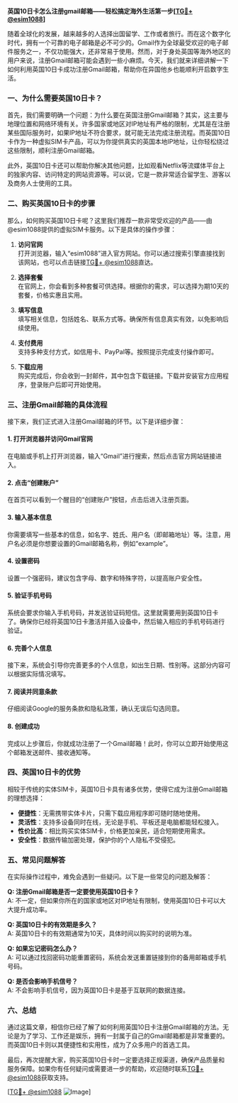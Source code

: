 **英国10日卡怎么注册gmail邮箱——轻松搞定海外生活第一步[[TG💪+ @esim1088](https://t.me/s/esim1088)]**

随着全球化的发展，越来越多的人选择出国留学、工作或者旅行。而在这个数字化时代，拥有一个可靠的电子邮箱是必不可少的。Gmail作为全球最受欢迎的电子邮件服务之一，不仅功能强大，还非常易于使用。然而，对于身处英国等海外地区的用户来说，注册Gmail邮箱可能会遇到一些小麻烦。今天，我们就来详细讲解一下如何利用英国10日卡成功注册Gmail邮箱，帮助你在异国他乡也能顺利开启数字生活。

### 一、为什么需要英国10日卡？

首先，我们需要明确一个问题：为什么要在英国注册Gmail邮箱？其实，这主要与地理位置和网络环境有关。许多国家或地区对IP地址有严格的限制，尤其是在注册某些国际服务时，如果IP地址不符合要求，就可能无法完成注册流程。而英国10日卡作为一种虚拟SIM卡产品，可以为你提供真实的英国本地IP地址，让你轻松绕过这些限制，顺利注册Gmail邮箱。

此外，英国10日卡还可以帮助你解决其他问题，比如观看Netflix等流媒体平台上的独家内容、访问特定的网站资源等。可以说，它是一款非常适合留学生、游客以及商务人士使用的工具。

### 二、购买英国10日卡的步骤

那么，如何购买英国10日卡呢？这里我们推荐一款非常受欢迎的产品——由@esim1088提供的虚拟SIM卡服务。以下是具体的操作步骤：

1. **访问官网**  
   打开浏览器，输入“esim1088”进入官方网站。你可以通过搜索引擎直接找到该网站，也可以点击链接[TG💪+ @esim1088](https://t.me/s/esim1088)直达。

2. **选择套餐**  
   在官网上，你会看到多种套餐可供选择。根据你的需求，可以选择为期10天的套餐，价格实惠且实用。

3. **填写信息**  
   填写相关信息，包括姓名、联系方式等。确保所有信息真实有效，以免影响后续使用。

4. **支付费用**  
   支持多种支付方式，如信用卡、PayPal等。按照提示完成支付操作即可。

5. **下载应用**  
   购买完成后，你会收到一封邮件，其中包含下载链接。下载并安装官方应用程序，登录账户后即可开始使用。

### 三、注册Gmail邮箱的具体流程

接下来，我们正式进入注册Gmail邮箱的环节。以下是详细步骤：

#### 1. 打开浏览器并访问Gmail官网
在电脑或手机上打开浏览器，输入“Gmail”进行搜索，然后点击官方网站链接进入。

#### 2. 点击“创建账户”
在首页可以看到一个醒目的“创建账户”按钮，点击后进入注册页面。

#### 3. 输入基本信息
你需要填写一些基本的信息，如名字、姓氏、用户名（即邮箱地址）等。注意，用户名必须是你想要设置的Gmail邮箱名称，例如“example”。

#### 4. 设置密码
设置一个强密码，建议包含字母、数字和特殊字符，以提高账户安全性。

#### 5. 验证手机号码
系统会要求你输入手机号码，并发送验证码短信。这里就需要用到英国10日卡了。确保你已经将英国10日卡激活并插入设备中，然后输入相应的手机号码进行验证。

#### 6. 完善个人信息
接下来，系统会引导你完善更多的个人信息，如出生日期、性别等。这部分内容可以根据实际情况填写。

#### 7. 阅读并同意条款
仔细阅读Google的服务条款和隐私政策，确认无误后勾选同意。

#### 8. 创建成功
完成以上步骤后，你就成功注册了一个Gmail邮箱！此时，你可以立即开始使用这个邮箱发送邮件、接收通知等。

### 四、英国10日卡的优势

相较于传统的实体SIM卡，英国10日卡具有诸多优势，使得它成为注册Gmail邮箱的理想选择：

- **便捷性**：无需携带实体卡片，只需下载应用程序即可随时随地使用。
- **灵活性**：支持多设备同时在线，无论是手机、平板还是电脑都能轻松接入。
- **性价比高**：相比购买实体SIM卡，价格更加亲民，适合短期使用需求。
- **安全性**：数据传输加密处理，保护你的个人隐私不受侵犯。

### 五、常见问题解答

在实际操作过程中，难免会遇到一些疑问。以下是一些常见的问题及解答：

**Q: 注册Gmail邮箱是否一定要使用英国10日卡？**  
A: 不一定，但如果你所在的国家或地区对IP地址有限制，使用英国10日卡可以大大提升成功率。

**Q: 英国10日卡的有效期是多久？**  
A: 英国10日卡的有效期通常为10天，具体时间以购买时的说明为准。

**Q: 如果忘记密码怎么办？**  
A: 可以通过找回密码功能重置密码，系统会发送重置链接到你的备用邮箱或手机号码。

**Q: 是否会影响手机信号？**  
A: 不会影响手机信号，因为英国10日卡是基于互联网的数据连接。

### 六、总结

通过这篇文章，相信你已经了解了如何利用英国10日卡注册Gmail邮箱的方法。无论是为了学习、工作还是娱乐，拥有一封属于自己的Gmail邮箱都是非常重要的。而英国10日卡则以其便捷性和实用性，成为了众多用户的首选工具。

最后，再次提醒大家，购买英国10日卡时一定要选择正规渠道，确保产品质量和服务保障。如果你有任何疑问或需要进一步的帮助，欢迎随时联系[TG💪+ @esim1088](https://t.me/s/esim1088)获取支持。

[[TG💪+ @esim1088](https://t.me/s/esim1088) ![Image](https://i.postimg.cc/4NQfJmqS/Snipaste-2025-05-13-00-14-12.png)]
